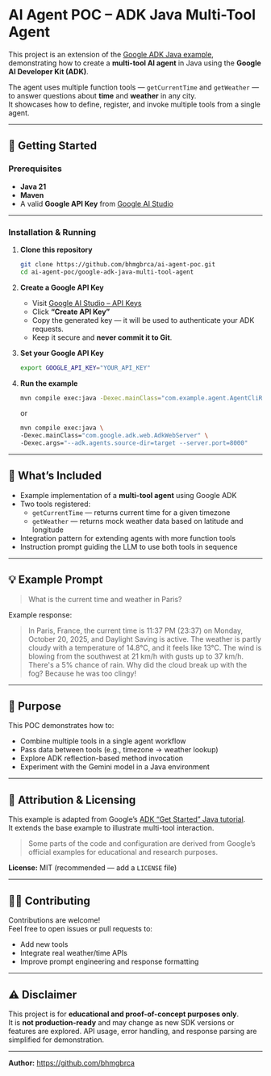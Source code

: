 # AI Agent POC – ADK Java Multi-Tool Agent

This project is an extension of the [Google ADK Java example](../google-adk-java), demonstrating how to create a **multi-tool AI agent** in Java using the **Google AI Developer Kit (ADK)**.

The agent uses multiple function tools — `getCurrentTime` and `getWeather` — to answer questions about **time** and **weather** in any city.  
It showcases how to define, register, and invoke multiple tools from a single agent.

---

## 🚀 Getting Started

### Prerequisites

- **Java 21**
- **Maven**
- A valid **Google API Key** from [Google AI Studio](https://aistudio.google.com/app/apikey)

---

### Installation & Running

1. **Clone this repository**

    ```bash
    git clone https://github.com/bhmgbrca/ai-agent-poc.git
    cd ai-agent-poc/google-adk-java-multi-tool-agent
    ```

2. **Create a Google API Key**

    - Visit [Google AI Studio – API Keys](https://aistudio.google.com/app/apikey)
    - Click **“Create API Key”**
    - Copy the generated key — it will be used to authenticate your ADK requests.
   - Keep it secure and **never commit it to Git**.
   
3. **Set your Google API Key**

    ```bash
    export GOOGLE_API_KEY="YOUR_API_KEY"
    ```

4. **Run the example**

    ```bash
    mvn compile exec:java -Dexec.mainClass="com.example.agent.AgentCliRunner"
    ```
   or

    ```bash
    mvn compile exec:java \
    -Dexec.mainClass="com.google.adk.web.AdkWebServer" \
    -Dexec.args="--adk.agents.source-dir=target --server.port=8000"
    ```

---

## 🧩 What’s Included

- Example implementation of a **multi-tool agent** using Google ADK
- Two tools registered:
    - `getCurrentTime` — returns current time for a given timezone
    - `getWeather` — returns mock weather data based on latitude and longitude
- Integration pattern for extending agents with more function tools
- Instruction prompt guiding the LLM to use both tools in sequence

---

## 💡 Example Prompt
>What is the current time and weather in Paris?

Example response:
>In Paris, France, the current time is 11:37 PM (23:37) on Monday, October 20, 2025, and Daylight Saving is active. 
>The weather is partly cloudy with a temperature of 14.8°C, and it feels like 13°C. 
>The wind is blowing from the southwest at 21 km/h with gusts up to 37 km/h. There's a 5% chance of rain. 
>Why did the cloud break up with the fog? Because he was too clingy!

---

## 🧭 Purpose

This POC demonstrates how to:

- Combine multiple tools in a single agent workflow
- Pass data between tools (e.g., timezone → weather lookup)
- Explore ADK reflection-based method invocation
- Experiment with the Gemini model in a Java environment

---

## 🧾 Attribution & Licensing

This example is adapted from Google’s [ADK “Get Started” Java tutorial](https://google.github.io/adk-docs/get-started/quickstart/).  
It extends the base example to illustrate multi-tool interaction.

> Some parts of the code and configuration are derived from Google’s official examples for educational and research purposes.


**License:** MIT (recommended — add a `LICENSE` file)

---

## 🙋‍♂️ Contributing

Contributions are welcome!  
Feel free to open issues or pull requests to:

- Add new tools
- Integrate real weather/time APIs
- Improve prompt engineering and response formatting

---

## ⚠️ Disclaimer

This project is for **educational and proof-of-concept purposes only**.  
It is **not production-ready** and may change as new SDK versions or features are explored.
API usage, error handling, and response parsing are simplified for demonstration.

---

**Author:** https://github.com/bhmgbrca

